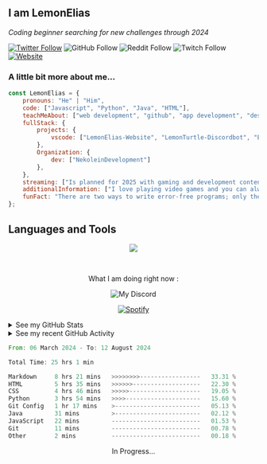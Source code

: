 <h2>I am LemonElias</h2>
<p><em>Coding beginner searching for new challenges through 2024</em></p>

<!--- Following and Redirect Badges -->
[![Twitter Follow](https://img.shields.io/twitter/follow/xLemonElias?label=Follow)](https://twitter.com/intent/follow?screen_name=xLemonElias)
![GitHub Follow](https://img.shields.io/github/followers/lemonelias?style=social&label=Follow&link=https%3A%2F%2Fgithub.com%2FLemonElias)
![Reddit Follow](https://img.shields.io/reddit/user-karma/link/xLemonElias?style=social&label=Follow&link=https%3A%2F%2Fwww.reddit.com%2Fuser%2FxLemonElias%2F)
![Twitch Follow](https://img.shields.io/twitch/status/xlemonelias?style=social&label=Follow&link=https%3A%2F%2Fwww.twitch.tv%2Fxlemonelias)
[![Website](https://img.shields.io/badge/Website-46a2f1.svg?&style=flat-square&logo=Google-Chrome&logoColor=white&link=https://lemonelias.de/)](https://lemonelias.de/)

### A little bit more about me...

<!--- Markdown written biography in javascript -->
```javascript
const LemonElias = {
    pronouns: "He" | "Him",
    code: ["Javascript", "Python", "Java", "HTML"],
    teachMeAbout: ["web development", "github", "app development", "designing"],
    fullStack: {
        projects: {
            vscode: ["LemonElias-Website", "LemonTurtle-Discordbot", "Elly&Jonny-Website"],
        },
        Organization: {
            dev: ["NekoleinDevelopment"]
        },
    },
    streaming: ["Is planned for 2025 with gaming and development content"],
    additionalInformation: ["I love playing video games and you can always hit me up to play"],
    funFact: "There are two ways to write error-free programs; only the third one works"
};
```

<!--- Languages and Tools section with icons -->
<h2>Languages and Tools</h2>
<p align="center">
  <a href="https://skillicons.dev">
    <img src="https://skillicons.dev/icons?i=py,js,nodejs,discordjs,html,css,git,vscode" />
  </a>
</p>

<!--- Spotify listening to section with sync in spotify api -->
&nbsp;<div align="center">
<p>What I am doing right now :</p>

![My Discord](https://discord-readme-badge.vercel.app/api?id=482089415284621322) 

[![Spotify](https://develias-spotify-playing.vercel.app/api/spotify?background_color=0d1117&border_color=ffffff)](https://open.spotify.com/user/enderzatron)
</div>
<!--- GitHub stats and top languages used section -->
<details><summary>See my GitHub Stats</summary>
    <p>&nbsp;
    <div>

[![LemonElias' GitHub stats-Light](https://develias-readme-stats.vercel.app/api?username=lemonelias&show_icons=true&theme=swift)](https://github.com/lemonelias/github-readme-stats)
[![LemonElias' Top Langs](https://develias-readme-stats.vercel.app/api/top-langs/?username=lemonelias&theme=swift)](https://github.com/lemonelias/github-readme-stats)
    </div>
</p>
</details>


<details><summary>See my recent GitHub Activity</summary>
    <p>&nbsp;
        <!--START_SECTION:activity-->
        <!--END_SECTION:activity-->
    </p>
</details>

<!--START_SECTION:waka-->

```rust
From: 06 March 2024 - To: 12 August 2024

Total Time: 25 hrs 1 min

Markdown     8 hrs 21 mins   >>>>>>>>-----------------   33.31 %
HTML         5 hrs 35 mins   >>>>>>-------------------   22.30 %
CSS          4 hrs 46 mins   >>>>>--------------------   19.05 %
Python       3 hrs 54 mins   >>>>---------------------   15.60 %
Git Config   1 hr 17 mins    >------------------------   05.13 %
Java         31 mins         >------------------------   02.12 %
JavaScript   22 mins         -------------------------   01.53 %
Git          11 mins         -------------------------   00.78 %
Other        2 mins          -------------------------   00.18 %
```

<!--END_SECTION:waka-->

<div align=center><p>In Progress...</p></div>
